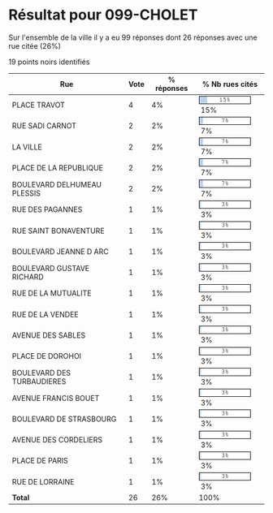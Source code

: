 # Résultat pour 099-CHOLET

Sur l'ensemble de la ville il y a eu 99 réponses dont 26 réponses avec une rue citée (26%)

19 points noirs identifiés

| Rue | Vote | % réponses | % Nb rues cités|
|-----|------|------------|----------------|
| PLACE TRAVOT | 4 | 4% | <img src="../../img/bar_15.gif" />&nbsp;15%|
| RUE SADI CARNOT | 2 | 2% | <img src="../../img/bar_7.gif" />&nbsp;7%|
| LA VILLE | 2 | 2% | <img src="../../img/bar_7.gif" />&nbsp;7%|
| PLACE DE LA REPUBLIQUE | 2 | 2% | <img src="../../img/bar_7.gif" />&nbsp;7%|
| BOULEVARD DELHUMEAU PLESSIS | 2 | 2% | <img src="../../img/bar_7.gif" />&nbsp;7%|
| RUE DES PAGANNES | 1 | 1% | <img src="../../img/bar_3.gif" />&nbsp;3%|
| RUE SAINT BONAVENTURE | 1 | 1% | <img src="../../img/bar_3.gif" />&nbsp;3%|
| BOULEVARD JEANNE D ARC | 1 | 1% | <img src="../../img/bar_3.gif" />&nbsp;3%|
| BOULEVARD GUSTAVE RICHARD | 1 | 1% | <img src="../../img/bar_3.gif" />&nbsp;3%|
| RUE DE LA MUTUALITE | 1 | 1% | <img src="../../img/bar_3.gif" />&nbsp;3%|
| RUE DE LA VENDEE | 1 | 1% | <img src="../../img/bar_3.gif" />&nbsp;3%|
| AVENUE DES SABLES | 1 | 1% | <img src="../../img/bar_3.gif" />&nbsp;3%|
| PLACE DE DOROHOI | 1 | 1% | <img src="../../img/bar_3.gif" />&nbsp;3%|
| BOULEVARD DES TURBAUDIERES | 1 | 1% | <img src="../../img/bar_3.gif" />&nbsp;3%|
| AVENUE FRANCIS BOUET | 1 | 1% | <img src="../../img/bar_3.gif" />&nbsp;3%|
| BOULEVARD DE STRASBOURG | 1 | 1% | <img src="../../img/bar_3.gif" />&nbsp;3%|
| AVENUE DES CORDELIERS | 1 | 1% | <img src="../../img/bar_3.gif" />&nbsp;3%|
| PLACE DE PARIS | 1 | 1% | <img src="../../img/bar_3.gif" />&nbsp;3%|
| RUE DE LORRAINE | 1 | 1% | <img src="../../img/bar_3.gif" />&nbsp;3%|
| **Total** | 26 | 26% | 100%|
